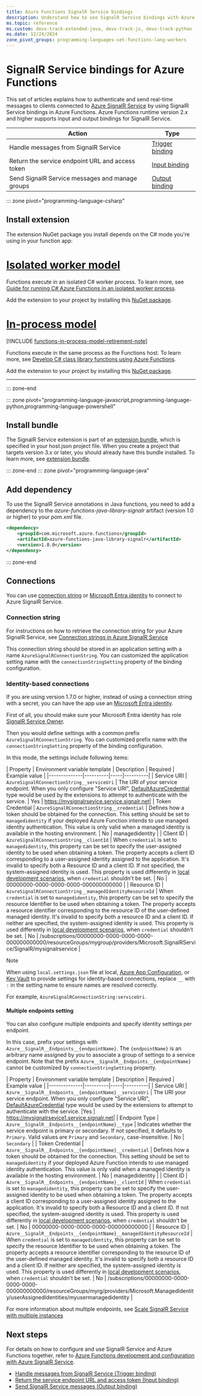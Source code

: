 ```yaml
---
title: Azure Functions SignalR Service bindings
description: Understand how to use SignalR Service bindings with Azure Functions.
ms.topic: reference
ms.custom: devx-track-extended-java, devx-track-js, devx-track-python
ms.date: 12/24/2024
zone_pivot_groups: programming-languages-set-functions-lang-workers
---
```


# SignalR Service bindings for Azure Functions

This set of articles explains how to authenticate and send real-time messages to clients connected to [Azure SignalR Service](https://azure.microsoft.com/services/signalr-service/) by using SignalR Service bindings in Azure Functions. Azure Functions runtime version 2.x and higher supports input and output bindings for SignalR Service.

| Action | Type |
|---------|---------|
| Handle messages from SignalR Service | [Trigger binding](./functions-bindings-signalr-service-trigger.md) |
| Return the service endpoint URL and access token | [Input binding](./functions-bindings-signalr-service-input.md) |
| Send SignalR Service messages and manage groups |[Output binding](./functions-bindings-signalr-service-output.md) |

::: zone pivot="programming-language-csharp"

## Install extension

The extension NuGet package you install depends on the C# mode you're using in your function app:

# [Isolated worker model](#tab/isolated-process)

Functions execute in an isolated C# worker process. To learn more, see [Guide for running C# Azure Functions in an isolated worker process](dotnet-isolated-process-guide.md).

Add the extension to your project by installing this [NuGet package](https://www.nuget.org/packages/Microsoft.Azure.Functions.Worker.Extensions.SignalRService/).

# [In-process model](#tab/in-process)

[!INCLUDE [functions-in-process-model-retirement-note](../../includes/functions-in-process-model-retirement-note.md)]

Functions execute in the same process as the Functions host. To learn more, see [Develop C# class library functions using Azure Functions](functions-dotnet-class-library.md).

Add the extension to your project by installing this [NuGet package].

---

::: zone-end

::: zone pivot="programming-language-javascript,programming-language-python,programming-language-powershell"

## Install bundle

The SignalR Service extension is part of an [extension bundle], which is specified in your host.json project file. When you create a project that targets version 3.x or later, you should already have this bundle installed. To learn more, see [extension bundle].

::: zone-end
::: zone pivot="programming-language-java"

## Add dependency

To use the SignalR Service annotations in Java functions, you need to add a dependency to the *azure-functions-java-library-signalr* artifact (version 1.0 or higher) to your *pom.xml* file.

```xml
<dependency>
    <groupId>com.microsoft.azure.functions</groupId>
    <artifactId>azure-functions-java-library-signalr</artifactId>
    <version>1.0.0</version>
</dependency>
```
::: zone-end

## Connections

You can use [connection string](#connection-string) or [Microsoft Entra identity](#identity-based-connections) to connect to Azure SignalR Service.

### Connection string

For instructions on how to retrieve the connection string for your Azure SignalR Service, see [Connection strings in Azure SignalR Service](../azure-signalr/concept-connection-string.md#how-to-get-connection-strings)

This connection string should be stored in an application setting with a name `AzureSignalRConnectionString`. You can customized the application setting name with the `connectionStringSetting` property of the binding configuration.

### Identity-based connections

If you are using version 1.7.0 or higher, instead of using a connection string with a secret, you can have the app use an [Microsoft Entra identity](../active-directory/fundamentals/active-directory-whatis.md).

First of all, you should make sure your Microsoft Entra identity has role [SignalR Service Owner](../role-based-access-control/built-in-roles.md#signalr-service-owner).

Then you would define settings with a common prefix `AzureSignalRConnectionString`. You can customized prefix name with the `connectionStringSetting` property of the binding configuration.

In this mode, the settings include following items:

| Property   | Environment variable template     | Description     |  Required  | Example value     |
|--------------|----------|-----|----------|
| Service URI | `AzureSignalRConnectionString__serviceUri` | The URI of your service endpoint. When you only configure "Service URI", [DefaultAzureCredential](/dotnet/azure/sdk/authentication/credential-chains?tabs=dac#defaultazurecredential-overview) type would be used by the extensions to attempt to authenticate with the service.  |  Yes |  https://mysignalrsevice.service.signalr.net|
| Token Credential |  `AzureSignalRConnectionString__credential` | Defines how a token should be obtained for the connection. This setting should be set to `managedidentity` if your deployed Azure Function intends to use managed identity authentication. This value is only valid when a managed identity is available in the hosting environment. | No   | managedidentity |
| Client ID | `AzureSignalRConnectionString__clientId` | When `credential` is set to `managedidentity`, this property can be set to specify the user-assigned identity to be used when obtaining a token. The property accepts a client ID corresponding to a user-assigned identity assigned to the application. It's invalid to specify both a Resource ID and a client ID. If not specified, the system-assigned identity is used. This property is used differently in [local development scenarios](./functions-reference.md#local-development-with-identity-based-connections), when `credential` shouldn't be set. |   No |  00000000-0000-0000-0000-000000000000  |
| Resource ID | `AzureSignalRConnectionString__managedIdentityResourceId` | When `credential` is set to `managedidentity`, this property can be set to specify the resource Identifier to be used when obtaining a token. The property accepts a resource identifier corresponding to the resource ID of the user-defined managed identity. It's invalid to specify both a resource ID and a client ID. If neither are specified, the system-assigned identity is used. This property is used differently in [local development scenarios](./functions-reference.md#local-development-with-identity-based-connections), when `credential` shouldn't be set. |   No |  /subscriptions/00000000-0000-0000-0000-000000000000/resourceGroups/mygroup/providers/Microsoft.SignalRService/SignalR/mysignalrservice   |


> [!NOTE]
> When using `local.settings.json` file at local, [Azure App Configuration](../azure-app-configuration/quickstart-azure-functions-csharp.md), or [Key Vault](/azure/key-vault/general/overview) to provide settings for identity-based connections, replace `__` with `:` in the setting name to ensure names are resolved correctly.
>
> For example, `AzureSignalRConnectionString:serviceUri`.

#### Multiple endpoints setting

You can also configure multiple endpoints and specify identity settings per endpoint.

In this case, prefix your settings with `Azure__SignalR__Endpoints__{endpointName}`. The `{endpointName}` is an arbitrary name assigned by you to associate a group of settings to a service endpoint. Note that the prefix `Azure__SignalR__Endpoints__{endpointName}` cannot be customized by `connectionStringSetting` property.

| Property   | Environment variable template     | Description     |   Required  | Example value     |
|--------------|----------|-----|----------|
| Service URI | `Azure__SignalR__Endpoints__{endpointName}__serviceUri` | The URI your service endpoint. When you only configure "Service URI", [DefaultAzureCredential](/dotnet/azure/sdk/authentication/credential-chains?tabs=dac#defaultazurecredential-overview) type would be used by the extensions to attempt to authenticate with the service. |Yes |  https://mysignalrsevice1.service.signalr.net|
| Endpoint Type | `Azure__SignalR__Endpoints__{endpointName}__type` | Indicates whether the service endpoint is primary or secondary. If not specified, it defaults to `Primary`. Valid values are `Primary` and `Secondary`, case-insensitive. | No | `Secondary` |
| Token Credential |  `Azure__SignalR__Endpoints__{endpointName}__credential` | Defines how a token should be obtained for the connection. This setting should be set to `managedidentity` if your deployed Azure Function intends to use managed identity authentication. This value is only valid when a managed identity is available in the hosting environment. | No   | managedidentity |
| Client ID | `Azure__SignalR__Endpoints__{endpointName}__clientId` | When `credential` is set to `managedidentity`, this property can be set to specify the user-assigned identity to be used when obtaining a token. The property accepts a client ID corresponding to a user-assigned identity assigned to the application. It's invalid to specify both a Resource ID and a client ID. If not specified, the system-assigned identity is used. This property is used differently in [local development scenarios](./functions-reference.md#local-development-with-identity-based-connections), when `credential` shouldn't be set. |   No |  00000000-0000-0000-0000-000000000000  |
| Resource ID | `Azure__SignalR__Endpoints__{endpointName}__managedIdentityResourceId` | When `credential` is set to `managedidentity`, this property can be set to specify the resource Identifier to be used when obtaining a token. The property accepts a resource identifier corresponding to the resource ID of the user-defined managed identity. It's invalid to specify both a resource ID and a client ID. If neither are specified, the system-assigned identity is used. This property is used differently in [local development scenarios](./functions-reference.md#local-development-with-identity-based-connections), when `credential` shouldn't be set. |   No |  /subscriptions/00000000-0000-0000-0000-000000000000/resourceGroups/myrg/providers/Microsoft.ManagedIdentity/userAssignedIdentities/myusermanagedidentity   |

For more information about multiple endpoints, see [Scale SignalR Service with multiple instances](../azure-signalr/signalr-howto-scale-multi-instances.md?pivots=serverless-mode#for-signalr-functions-extensions)

## Next steps

For details on how to configure and use SignalR Service and Azure Functions together, refer to [Azure Functions development and configuration with Azure SignalR Service](../azure-signalr/signalr-concept-serverless-development-config.md).

- [Handle messages from SignalR Service  (Trigger binding)](./functions-bindings-signalr-service-trigger.md)
- [Return the service endpoint URL and access token (Input binding)](./functions-bindings-signalr-service-input.md)
- [Send SignalR Service messages  (Output binding)](./functions-bindings-signalr-service-output.md)

[NuGet package]: https://www.nuget.org/packages/Microsoft.Azure.WebJobs.Extensions.SignalRService
[core tools]: ./functions-run-local.md
[extension bundle]: ./functions-bindings-register.md#extension-bundles
[Update your extensions]: ./functions-bindings-register.md
[Azure Tools extension]: https://marketplace.visualstudio.com/items?itemName=ms-vscode.vscode-node-azure-pack
